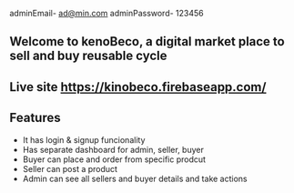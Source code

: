 adminEmail- ad@min.com
adminPassword- 123456

## Welcome to kenoBeco, a digital market place to sell and buy reusable cycle


## Live site https://kinobeco.firebaseapp.com/

## Features

* It has login & signup funcionality 
* Has separate dashboard for admin, seller, buyer
* Buyer can place and order from specific prodcut
* Seller can post a product 
* Admin can see all sellers and buyer details and take actions